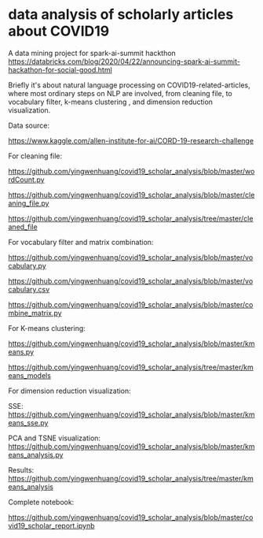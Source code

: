# data analysis of scholarly articles about COVID19 #
 A data mining project for spark-ai-summit hackthon 
https://databricks.com/blog/2020/04/22/announcing-spark-ai-summit-hackathon-for-social-good.html

Briefly it's about natural language processing on COVID19-related-articles, where most ordinary steps on NLP are involved, 
from cleaning file, to vocabulary filter, k-means clustering , and dimension reduction visualization.

Data source:

https://www.kaggle.com/allen-institute-for-ai/CORD-19-research-challenge

For cleaning file:

https://github.com/yingwenhuang/covid19_scholar_analysis/blob/master/wordCount.py

https://github.com/yingwenhuang/covid19_scholar_analysis/blob/master/cleaning_file.py

https://github.com/yingwenhuang/covid19_scholar_analysis/tree/master/cleaned_file

For vocabulary filter and matrix combination:

https://github.com/yingwenhuang/covid19_scholar_analysis/blob/master/vocabulary.py

https://github.com/yingwenhuang/covid19_scholar_analysis/blob/master/vocabulary.csv

https://github.com/yingwenhuang/covid19_scholar_analysis/blob/master/combine_matrix.py

For K-means clustering:

https://github.com/yingwenhuang/covid19_scholar_analysis/blob/master/kmeans.py

https://github.com/yingwenhuang/covid19_scholar_analysis/tree/master/kmeans_models

For dimension reduction visualization:

SSE: https://github.com/yingwenhuang/covid19_scholar_analysis/blob/master/kmeans_sse.py

PCA and TSNE visualization: https://github.com/yingwenhuang/covid19_scholar_analysis/blob/master/kmeans_analysis.py

Results: https://github.com/yingwenhuang/covid19_scholar_analysis/tree/master/kmeans_analysis

Complete notebook:

https://github.com/yingwenhuang/covid19_scholar_analysis/blob/master/covid19_scholar_report.ipynb
